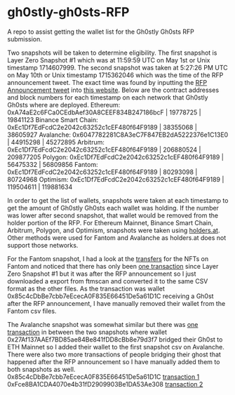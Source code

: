 # gh0stly-gh0sts-RFP
A repo to assist getting the wallet list for the Gh0stly Gh0sts RFP submission.

Two snapshots will be taken to determine eligibility. The first snapshot is Layer Zero Snapshot #1 which was at 11:59:59 UTC on May 1st or Unix timestamp 1714607999. The second snapshot was taken at 5:27:26 PM UTC on May 10th or Unix timestamp 1715362046 which was the time of the RFP announcement tweet. The exact time was found by inputting the [RFP Announcement tweet](https://twitter.com/LayerZero_Labs/status/1788984201930301901) into [this website](https://oduwsdl.github.io/tweetedat/).
Below are the contract addresses and block numbers for each timestamp on each network that Gh0stly Gh0sts where are deployed.
Ethereum: 0xA74aE2c6FCa0CEdbAef30A8CEEF834B247186bcF | 19778725 | 19841123
Binance Smart Chain: 0xEc1Df7EdFcdC2e2042c63252c1cEF480f64F9189 | 38355068 | 38605927
Avalanche: 0x6047782281C8A3eC7F847EB2dA5222376e1C13E0 | 44915298 | 45272895
Arbitrum: 0xEc1Df7EdFcdC2e2042c63252c1cEF480f64F9189 | 206880524 | 209877205
Polygon: 0xEc1Df7EdFcdC2e2042c63252c1cEF480f64F9189 | 56475332 | 56809856
Fantom: 0xEc1Df7EdFcdC2e2042c63252c1cEF480f64F9189 | 80293098 | 80724968
Optimism: 0xEc1Df7EdFcdC2e2042c63252c1cEF480f64F9189 | 119504611 | 119881634

In order to get the list of wallets, snapshots were taken at each timestamp to get the amount of Gh0stly Gh0sts each wallet was holding. If the number was lower after second snapshot, that wallet would be removed from the holder portion of the RFP. For Ethereum Mainnet, Binance Smart Chain, Arbitrum, Polygon, and Optimism, snapshots were taken using [holders.at](https://holders.at/). Other methods were used for Fantom and Avalanche as holders.at does not support those networks.

For the Fantom snapshot, I had a look at the [transfers](https://ftmscan.com/token/0xEc1Df7EdFcdC2e2042c63252c1cEF480f64F9189) for the NFTs on Fantom and noticed that there has only been [one transaction](https://ftmscan.com/tx/0xbb242a587866d9592bf0525a2fc8858e07df7e39e217c17d8c6c4149aedbb889) since Layer Zero Snapshot #1 but it was after the RFP announcement so I just downloaded a export from ftmscan and converted it to the same CSV format as the other files. As the transaction was wallet 0x85c4cDbBe7cbb7eEcecA0F835E66451De5a61D1C receiving a Gh0st after the RFP announcement, I have manually removed their wallet from the Fantom csv files.

The Avalanche snapshot was somewhat similar but there was [one transaction](https://snowtrace.io/tx/0x4282ce5db849246db197faa0a7386f36ca19a34807ddfedea1e545e397f5f9cf?chainId=43114) in between the two snapshots where wallet 0x27Af137AAEf7BD85ae84Be841fDD8cBb8e79d3f7 bridged their Gh0st to ETH Mainnet so I added their wallet to the first snapshot csv on Avalanche. There were also two more transactions of people bridging their ghost that happened after the RFP announcement so I have manually added them to both snapshots as well. 
0x85c4cDbBe7cbb7eEcecA0F835E66451De5a61D1C [transaction 1](https://snowtrace.io/tx/0x4c04bb9dce96b489866d1469e809db0958671d9973690d51433f198f212eefef?chainId=43114)
0xFce8BA1CDA4070e4b31fD2909903Be1DA53Ae308 [transaction 2](https://snowtrace.io/tx/0x3d899c0ae8df17be8474feb58d1fff65bf7a873c5b505ccca2e218450b764245?chainId=43114)


